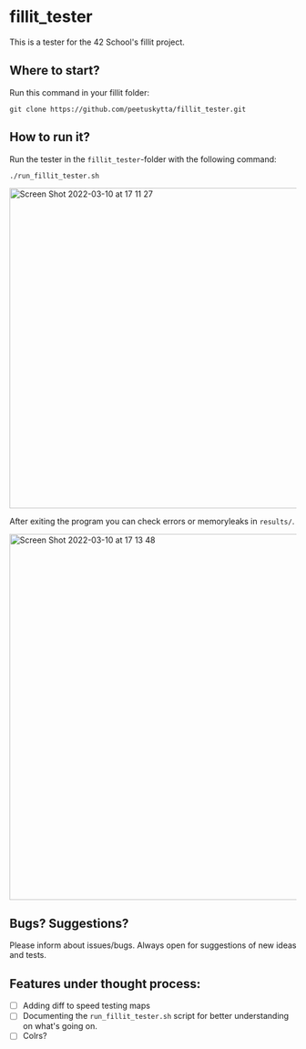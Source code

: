 # fillit_tester

This is a tester for the 42 School's fillit project.

## Where to start?

Run this command in your fillit folder:

```git clone https://github.com/peetuskytta/fillit_tester.git```

## How to run it?

Run the tester in the `fillit_tester`-folder with the following command:

`./run_fillit_tester.sh`

<img width="563" alt="Screen Shot 2022-03-10 at 17 11 27" src="https://user-images.githubusercontent.com/77061872/157691714-c20ccb62-afd7-47c6-9d02-1bbd0cf3b352.png">

After exiting the program you can check errors or memoryleaks in `results/`.

<img width="643" alt="Screen Shot 2022-03-10 at 17 13 48" src="https://user-images.githubusercontent.com/77061872/157692225-c6ea7a6e-9c3e-4b11-b727-d40fe23149aa.png">

## Bugs? Suggestions?

Please inform about issues/bugs. Always open for suggestions of new ideas and tests.

## Features under thought process:

- [ ] Adding diff to speed testing maps
- [ ] Documenting the `run_fillit_tester.sh` script for better understanding on what's going on.
- [ ] Colrs?
